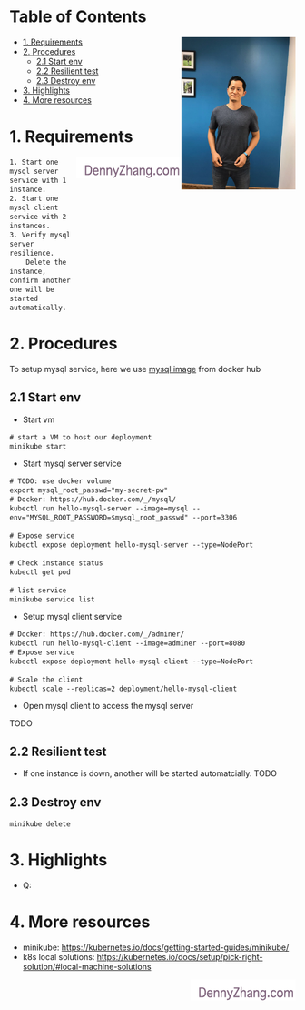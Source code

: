 Table of Contents
=================
<a href="https://www.dennyzhang.com"><img align="right" width="201" height="268" src="https://raw.githubusercontent.com/USDevOps/mywechat-slack-group/master/images/denny_201706.png"></a>

   * [1. Requirements](#1-requirements)
   * [2. Procedures](#2-procedures)
      * [2.1 Start env](#21-start-env)
      * [2.2 Resilient test](#22-resilient-test)
      * [2.3 Destroy env](#23-destroy-env)
   * [3. Highlights](#3-highlights)
   * [4. More resources](#4-more-resources)

# 1. Requirements
<a href="https://www.dennyzhang.com"><img align="right" width="185" height="37" src="https://raw.githubusercontent.com/USDevOps/mywechat-slack-group/master/images/dns_small.png"></a>
```
1. Start one mysql server service with 1 instance.
2. Start one mysql client service with 2 instances.
3. Verify mysql server resilience.
    Delete the instance, confirm another one will be started automatically.
```

# 2. Procedures

To setup mysql service, here we use [mysql image](https://hub.docker.com/_/mysql/) from docker hub

## 2.1 Start env
- Start vm
```
# start a VM to host our deployment
minikube start
```

- Start mysql server service
```
# TODO: use docker volume
export mysql_root_passwd="my-secret-pw"
# Docker: https://hub.docker.com/_/mysql/
kubectl run hello-mysql-server --image=mysql --env="MYSQL_ROOT_PASSWORD=$mysql_root_passwd" --port=3306

# Expose service
kubectl expose deployment hello-mysql-server --type=NodePort

# Check instance status
kubectl get pod

# list service
minikube service list
```

- Setup mysql client service
```
# Docker: https://hub.docker.com/_/adminer/
kubectl run hello-mysql-client --image=adminer --port=8080
# Expose service
kubectl expose deployment hello-mysql-client --type=NodePort

# Scale the client
kubectl scale --replicas=2 deployment/hello-mysql-client
```

- Open mysql client to access the mysql server

TODO

## 2.2 Resilient test
- If one instance is down, another will be started automatcially.
TODO

## 2.3 Destroy env
```
minikube delete
```

# 3. Highlights
- Q:

# 4. More resources
- minikube: https://kubernetes.io/docs/getting-started-guides/minikube/
- k8s local solutions: https://kubernetes.io/docs/setup/pick-right-solution/#local-machine-solutions

<a href="https://www.dennyzhang.com"><img align="right" width="185" height="37" src="https://raw.githubusercontent.com/USDevOps/mywechat-slack-group/master/images/dns_small.png"></a>
